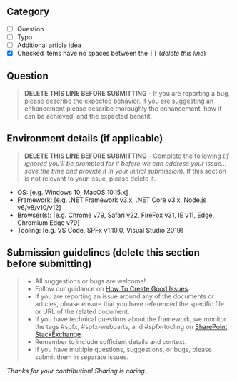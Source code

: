 ## Category
- [ ] Question
- [ ] Typo
- [ ] Additional article idea
- [x] Checked items have no spaces between the <kbd>[</kbd><kbd>]</kbd> (*delete this line*)

## Question

> **DELETE THIS LINE BEFORE SUBMITTING** - If you are reporting a bug, please describe the expected behavior. If you are suggesting an enhancement please describe thoroughly the enhancement, how it can be achieved, and the expected benefit.

## Environment details (if applicable)

> **DELETE THIS LINE BEFORE SUBMITTING** - Complete the following (*if ignored you'll be prompted for it before we can address your issue... save the time and provide it in your initial submission*). If this section is not relevant to your issue, please delete it.

- OS: [e.g. Windows 10, MacOS 10.15.x]
- Framework: [e.g. .NET Framework v3.x, .NET Core v3.x, Node.js v6/v8/v10/v12]
- Browser(s): [e.g. Chrome v79, Safari v22, FireFox v31, IE v11, Edge, Chromium Edge v79]
- Tooling: [e.g. VS Code, SPFx v1.10.0, Visual Studio 2019] 
 
## Submission guidelines (delete this section before submitting)

> - All suggestions or bugs are welcome!
> - Follow our guidance on [How To Create Good Issues](https://github.com/sharepoint/playground-repo/wiki/How-to-Create-Good-Issues).
> - If you are reporting an issue around any of the documents or articles, please ensure that you have referenced the specific file or URL of the related document.
> - If you have technical questions about the framework, we monitor the tags #spfx, #spfx-webparts, and #spfx-tooling on [SharePoint StackExchange](http://sharepoint.stackexchange.com).
> - Remember to include sufficient details and context.
> - If you have multiple questions, suggestions, or bugs, please submit them in separate issues.

*Thanks for your contribution! Sharing is caring.*

